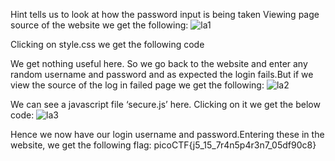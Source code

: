 Hint tells us to look at how the password input is being taken
Viewing page source of the website we get the following:
![la1](https://github.com/poorvi1910/Cryptonite/assets/146640913/7fadface-22bc-4b55-ab32-5306ad917ecd)

Clicking on style.css we get the following code

We get nothing useful here. So we go back to the website and enter any random username and password and as expected the login fails.But if we view the source of the log in failed page we get the following: 
![la2](https://github.com/poorvi1910/Cryptonite/assets/146640913/9debdaa2-2dfc-405a-9a82-c04178e5c443)

We can see a javascript file ‘secure.js’ here. Clicking on it we get the below code:
![la3](https://github.com/poorvi1910/Cryptonite/assets/146640913/d5203fc1-7300-4567-8e78-2613af096613)

Hence we now have our login username and password.Entering these in the website, we get the following flag:
picoCTF{j5_15_7r4n5p4r3n7_05df90c8}
